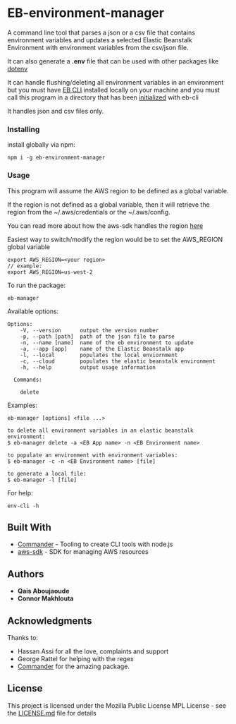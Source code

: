 # EB-environment-manager

A command line tool that parses a json or a csv file that contains environment variables and updates a selected Elastic Beanstalk Environment with environment variables from the csv/json file. 

It can also generate a **.env** file that can be used with other packages like [dotenv](https://www.npmjs.com/package/dotenv) 

It can handle flushing/deleting all environment variables in an environment but you must have [EB CLI](https://docs.aws.amazon.com/elasticbeanstalk/latest/dg/eb-cli3-install.html) installed locally on your machine and you must call this program in a directory that has been [initialized](https://docs.aws.amazon.com/elasticbeanstalk/latest/dg/eb3-init.html) with eb-cli

It handles json and csv files only. 

### Installing

install globally via npm:

```
npm i -g eb-environment-manager 
```

### Usage

This program will assume the AWS region to be defined as a global variable.  

If the region is not defined as a global variable, then it will retrieve the region from the ~/.aws/credentials  or the ~/.aws/config. 

You can read more about how the aws-sdk handles the region [here](https://docs.aws.amazon.com/sdk-for-javascript/v2/developer-guide/setting-region.html#setting-region-order-of-precedence)

Easiest way to switch/modify the region would be to set the AWS_REGION global variable

~~~
export AWS_REGION=<your region>
// example:
export AWS_REGION=us-west-2
~~~

To run the package: 

~~~
eb-manager
~~~

Available options: 

~~~
Options:
    -V, --version      output the version number
    -p, --path [path]  path of the json file to parse
    -n, --name [name]  name of the eb environment to update
    -a, --app [app]    name of the Elastic Beanstalk app
    -l, --local        populates the local enviornment
    -c, --cloud        populates the elastic beanstalk environment
    -h, --help         output usage information
  
  Commands:

    delete

~~~

Examples: 


~~~
eb-manager [options] <file ...>

to delete all environment variables in an elastic beanstalk environment: 
$ eb-manager delete -a <EB App name> -n <EB Environment name>
    
to populate an environment with environment variables:
$ eb-manager -c -n <EB Environment name> [file]

to generate a local file:
$ eb-manager -l [file]
~~~

For help: 
~~~
env-cli -h 
~~~


## Built With

* [Commander](https://github.com/tj/commander.js/) - Tooling to create CLI tools with node.js
* [aws-sdk](https://aws.amazon.com/sdk-for-node-js/) - SDK for managing AWS resources

## Authors

* **Qais Aboujaoude** 
* **Connor Makhlouta** 

## Acknowledgments

Thanks to:
* Hassan Assi for all the love, complaints and support
* George Rattel for helping with the regex
* [Commander](https://github.com/tj/commander.js/) for the amazing package. 

## License

This project is licensed under the Mozilla Public License MPL  License - see the [LICENSE.md](LICENSE.md) file for details
